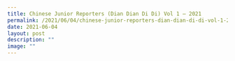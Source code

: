 ```yaml
---
title: Chinese Junior Reporters (Dian Dian Di Di) Vol 1 – 2021
permalink: /2021/06/04/chinese-junior-reporters-dian-dian-di-di-vol-1-2021/
date: 2021-06-04
layout: post
description: ""
image: ""
---
```

